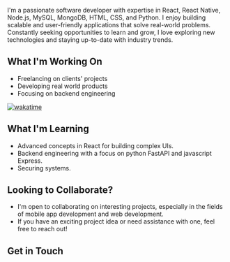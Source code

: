 
I'm a passionate software developer with expertise in React, React Native, Node.js, MySQL, MongoDB, HTML, CSS, and Python. I enjoy building scalable and user-friendly applications that solve real-world problems. Constantly seeking opportunities to learn and grow, I love exploring new technologies and staying up-to-date with industry trends.

## What I'm Working On

<!-- - Currently developing a React Native mobile app for task management. -->
- Freelancing on clients' projects
- Developing real world products
- Focusing on backend engineering
<!-- - Contributing to open-source projects to collaborate with the community. -->
[![wakatime](https://wakatime.com/badge/user/c9237066-75b2-4230-87f6-f0cc423550d0.svg)](https://wakatime.com/@c9237066-75b2-4230-87f6-f0cc423550d0)

## What I'm Learning

- Advanced concepts in React for building complex UIs.
- Backend engineering with a focus on python FastAPI and javascript Express.
- Securing systems.
<!-- - Diving into data analysis and visualization using Python. -->

## Looking to Collaborate?

- I'm open to collaborating on interesting projects, especially in the fields of mobile app development and web development.
- If you have an exciting project idea or need assistance with one, feel free to reach out!

## Get in Touch

<!-- [![Twitter](https://img.icons8.com/color/48/000000/twitter--v2.png), @itsDevDerek](https://twitter.com/itsdevderek) -->

